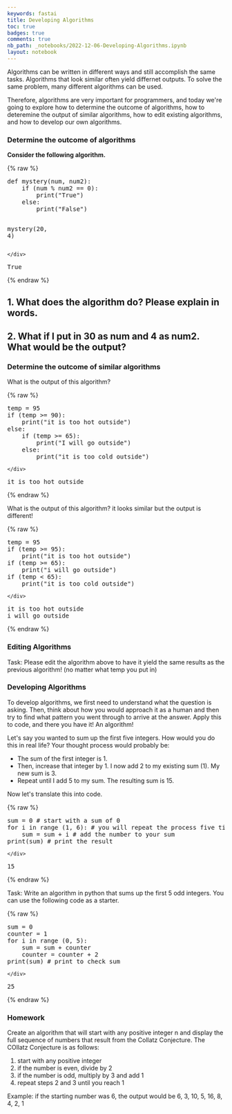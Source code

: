 ```yaml
---
keywords: fastai
title: Developing Algorithms
toc: true 
badges: true
comments: true
nb_path: _notebooks/2022-12-06-Developing-Algorithms.ipynb
layout: notebook
---
```


<!--
#################################################
### THIS FILE WAS AUTOGENERATED! DO NOT EDIT! ###
#################################################
# file to edit: _notebooks/2022-12-06-Developing-Algorithms.ipynb
-->

<div class="container" id="notebook-container">
        
<div class="cell border-box-sizing text_cell rendered"><div class="inner_cell">
<div class="text_cell_render border-box-sizing rendered_html">
<p>Algorithms can be written in different ways and still accomplish the same tasks.
Algorithms that look similar often yield differnet outputs.
To solve the same problem, many different algorithms can be used.</p>
<p>Therefore, algorithms are very important for programmers, and today we're going to explore how to determine the outcome of algorithms, how to deteremine the output of similar algorithms, how to edit existing algorithms, and how to develop our own algorithms.</p>

</div>
</div>
</div>
<div class="cell border-box-sizing text_cell rendered"><div class="inner_cell">
<div class="text_cell_render border-box-sizing rendered_html">
<h3 id="Determine-the-outcome-of-algorithms">Determine the outcome of algorithms<a class="anchor-link" href="#Determine-the-outcome-of-algorithms"> </a></h3>
</div>
</div>
</div>
<div class="cell border-box-sizing text_cell rendered"><div class="inner_cell">
<div class="text_cell_render border-box-sizing rendered_html">
<p><strong>Consider the following algorithm.</strong></p>

</div>
</div>
</div>
    {% raw %}
    
<div class="cell border-box-sizing code_cell rendered">
<div class="input">

<div class="inner_cell">
    <div class="input_area">
<div class=" highlight hl-ipython3"><pre><span></span><span class="k">def</span> <span class="nf">mystery</span><span class="p">(</span><span class="n">num</span><span class="p">,</span> <span class="n">num2</span><span class="p">):</span>
    <span class="k">if</span> <span class="p">(</span><span class="n">num</span> <span class="o">%</span> <span class="n">num2</span> <span class="o">==</span> <span class="mi">0</span><span class="p">):</span>
        <span class="nb">print</span><span class="p">(</span><span class="s2">&quot;True&quot;</span><span class="p">)</span>
    <span class="k">else</span><span class="p">:</span>
        <span class="nb">print</span><span class="p">(</span><span class="s2">&quot;False&quot;</span><span class="p">)</span>

<span class="n">mystery</span><span class="p">(</span><span class="mi">20</span><span class="p">,</span> <span class="mi">4</span><span class="p">)</span>
</pre></div>

    </div>
</div>
</div>

<div class="output_wrapper">
<div class="output">

<div class="output_area">

<div class="output_subarea output_stream output_stdout output_text">
<pre>True
</pre>
</div>
</div>

</div>
</div>

</div>
    {% endraw %}

<div class="cell border-box-sizing text_cell rendered"><div class="inner_cell">
<div class="text_cell_render border-box-sizing rendered_html">
<h2 id="1.-What-does-the-algorithm-do?-Please-explain-in-words.">1. What does the algorithm do? Please explain in words.<a class="anchor-link" href="#1.-What-does-the-algorithm-do?-Please-explain-in-words."> </a></h2><h2 id="2.-What-if-I-put-in-30-as-num-and-4-as-num2.-What-would-be-the-output?">2. What if I put in 30 as num and 4 as num2. What would be the output?<a class="anchor-link" href="#2.-What-if-I-put-in-30-as-num-and-4-as-num2.-What-would-be-the-output?"> </a></h2>
</div>
</div>
</div>
<div class="cell border-box-sizing text_cell rendered"><div class="inner_cell">
<div class="text_cell_render border-box-sizing rendered_html">
<h3 id="Determine-the-outcome-of-similar-algorithms">Determine the outcome of similar algorithms<a class="anchor-link" href="#Determine-the-outcome-of-similar-algorithms"> </a></h3>
</div>
</div>
</div>
<div class="cell border-box-sizing text_cell rendered"><div class="inner_cell">
<div class="text_cell_render border-box-sizing rendered_html">
<p>What is the output of this algorithm?</p>

</div>
</div>
</div>
    {% raw %}
    
<div class="cell border-box-sizing code_cell rendered">
<div class="input">

<div class="inner_cell">
    <div class="input_area">
<div class=" highlight hl-ipython3"><pre><span></span><span class="n">temp</span> <span class="o">=</span> <span class="mi">95</span>
<span class="k">if</span> <span class="p">(</span><span class="n">temp</span> <span class="o">&gt;=</span> <span class="mi">90</span><span class="p">):</span>
    <span class="nb">print</span><span class="p">(</span><span class="s2">&quot;it is too hot outside&quot;</span><span class="p">)</span>
<span class="k">else</span><span class="p">:</span>
    <span class="k">if</span> <span class="p">(</span><span class="n">temp</span> <span class="o">&gt;=</span> <span class="mi">65</span><span class="p">):</span>
        <span class="nb">print</span><span class="p">(</span><span class="s2">&quot;I will go outside&quot;</span><span class="p">)</span>
    <span class="k">else</span><span class="p">:</span>
        <span class="nb">print</span><span class="p">(</span><span class="s2">&quot;it is too cold outside&quot;</span><span class="p">)</span>
</pre></div>

    </div>
</div>
</div>

<div class="output_wrapper">
<div class="output">

<div class="output_area">

<div class="output_subarea output_stream output_stdout output_text">
<pre>it is too hot outside
</pre>
</div>
</div>

</div>
</div>

</div>
    {% endraw %}

<div class="cell border-box-sizing text_cell rendered"><div class="inner_cell">
<div class="text_cell_render border-box-sizing rendered_html">
<p>What is the output of this algorithm? it looks similar but the output is different!</p>

</div>
</div>
</div>
    {% raw %}
    
<div class="cell border-box-sizing code_cell rendered">
<div class="input">

<div class="inner_cell">
    <div class="input_area">
<div class=" highlight hl-ipython3"><pre><span></span><span class="n">temp</span> <span class="o">=</span> <span class="mi">95</span>
<span class="k">if</span> <span class="p">(</span><span class="n">temp</span> <span class="o">&gt;=</span> <span class="mi">95</span><span class="p">):</span>
    <span class="nb">print</span><span class="p">(</span><span class="s2">&quot;it is too hot outside&quot;</span><span class="p">)</span>
<span class="k">if</span> <span class="p">(</span><span class="n">temp</span> <span class="o">&gt;=</span> <span class="mi">65</span><span class="p">):</span>
    <span class="nb">print</span><span class="p">(</span><span class="s2">&quot;i will go outside&quot;</span><span class="p">)</span>
<span class="k">if</span> <span class="p">(</span><span class="n">temp</span> <span class="o">&lt;</span> <span class="mi">65</span><span class="p">):</span>
    <span class="nb">print</span><span class="p">(</span><span class="s2">&quot;it is too cold outside&quot;</span><span class="p">)</span>
</pre></div>

    </div>
</div>
</div>

<div class="output_wrapper">
<div class="output">

<div class="output_area">

<div class="output_subarea output_stream output_stdout output_text">
<pre>it is too hot outside
i will go outside
</pre>
</div>
</div>

</div>
</div>

</div>
    {% endraw %}

<div class="cell border-box-sizing text_cell rendered"><div class="inner_cell">
<div class="text_cell_render border-box-sizing rendered_html">
<h3 id="Editing-Algorithms">Editing Algorithms<a class="anchor-link" href="#Editing-Algorithms"> </a></h3><p>Task: Please edit the algorithm above to have it yield the same results as the previous algorithm! (no matter what temp you put in)</p>

</div>
</div>
</div>
<div class="cell border-box-sizing text_cell rendered"><div class="inner_cell">
<div class="text_cell_render border-box-sizing rendered_html">
<h3 id="Developing-Algorithms">Developing Algorithms<a class="anchor-link" href="#Developing-Algorithms"> </a></h3>
</div>
</div>
</div>
<div class="cell border-box-sizing text_cell rendered"><div class="inner_cell">
<div class="text_cell_render border-box-sizing rendered_html">
<p>To develop algorithms, we first need to understand what the question is asking. Then, think about how you would approach it as a human and then try to find what pattern you went through to arrive at the answer. Apply this to code, and there you have it! An algorithm!</p>

</div>
</div>
</div>
<div class="cell border-box-sizing text_cell rendered"><div class="inner_cell">
<div class="text_cell_render border-box-sizing rendered_html">
<p>Let's say you wanted to sum up the first five integers. How would you do this in real life?
Your thought process would probably be:</p>
<ul>
<li>The sum of the first integer is 1. </li>
<li>Then, increase that integer by 1. I now add 2 to my existing sum (1). My new sum is 3.</li>
<li>Repeat until I add 5 to my sum.
The resulting sum is 15.</li>
</ul>
<p>Now let's translate this into code.</p>

</div>
</div>
</div>
    {% raw %}
    
<div class="cell border-box-sizing code_cell rendered">
<div class="input">

<div class="inner_cell">
    <div class="input_area">
<div class=" highlight hl-ipython3"><pre><span></span><span class="nb">sum</span> <span class="o">=</span> <span class="mi">0</span> <span class="c1"># start with a sum of 0</span>
<span class="k">for</span> <span class="n">i</span> <span class="ow">in</span> <span class="nb">range</span> <span class="p">(</span><span class="mi">1</span><span class="p">,</span> <span class="mi">6</span><span class="p">):</span> <span class="c1"># you will repeat the process five times for integers 1-5</span>
    <span class="nb">sum</span> <span class="o">=</span> <span class="nb">sum</span> <span class="o">+</span> <span class="n">i</span> <span class="c1"># add the number to your sum</span>
<span class="nb">print</span><span class="p">(</span><span class="nb">sum</span><span class="p">)</span> <span class="c1"># print the result</span>
</pre></div>

    </div>
</div>
</div>

<div class="output_wrapper">
<div class="output">

<div class="output_area">

<div class="output_subarea output_stream output_stdout output_text">
<pre>15
</pre>
</div>
</div>

</div>
</div>

</div>
    {% endraw %}

<div class="cell border-box-sizing text_cell rendered"><div class="inner_cell">
<div class="text_cell_render border-box-sizing rendered_html">
<p>Task: Write an algorithm in python that sums up the first 5 odd integers. You can use the following code as a starter.</p>

</div>
</div>
</div>
    {% raw %}
    
<div class="cell border-box-sizing code_cell rendered">
<div class="input">

<div class="inner_cell">
    <div class="input_area">
<div class=" highlight hl-ipython3"><pre><span></span><span class="nb">sum</span> <span class="o">=</span> <span class="mi">0</span>
<span class="n">counter</span> <span class="o">=</span> <span class="mi">1</span>
<span class="k">for</span> <span class="n">i</span> <span class="ow">in</span> <span class="nb">range</span> <span class="p">(</span><span class="mi">0</span><span class="p">,</span> <span class="mi">5</span><span class="p">):</span>
    <span class="nb">sum</span> <span class="o">=</span> <span class="nb">sum</span> <span class="o">+</span> <span class="n">counter</span>
    <span class="n">counter</span> <span class="o">=</span> <span class="n">counter</span> <span class="o">+</span> <span class="mi">2</span>
<span class="nb">print</span><span class="p">(</span><span class="nb">sum</span><span class="p">)</span> <span class="c1"># print to check sum</span>
</pre></div>

    </div>
</div>
</div>

<div class="output_wrapper">
<div class="output">

<div class="output_area">

<div class="output_subarea output_stream output_stdout output_text">
<pre>25
</pre>
</div>
</div>

</div>
</div>

</div>
    {% endraw %}

<div class="cell border-box-sizing text_cell rendered"><div class="inner_cell">
<div class="text_cell_render border-box-sizing rendered_html">
<h3 id="Homework">Homework<a class="anchor-link" href="#Homework"> </a></h3><p>Create an algorithm that will start with any positive integer n and display the full sequence of numbers that result from the Collatz Conjecture. The COllatz Conjecture is as follows:</p>
<ol>
<li>start with any positive integer</li>
<li>if the number is even, divide by 2</li>
<li>if the number is odd, multiply by 3 and add 1</li>
<li>repeat steps 2 and 3 until you reach 1</li>
</ol>
<p>Example: if the starting number was 6, the output would be 6, 3, 10, 5, 16, 8, 4, 2, 1</p>

</div>
</div>
</div>
</div>
 


